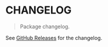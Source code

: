 # CHANGELOG

> Package changelog.

See [GitHub Releases](https://github.com/stdlib-js/ndarray-data-buffer/releases) for the changelog.